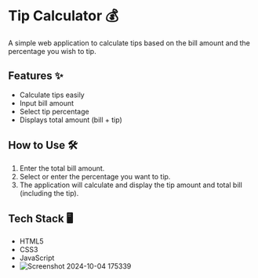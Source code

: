 # Tip Calculator 💰

A simple web application to calculate tips based on the bill amount and the percentage you wish to tip.

## Features ✨
- Calculate tips easily
- Input bill amount
- Select tip percentage
- Displays total amount (bill + tip)

## How to Use 🛠️
1. Enter the total bill amount.
2. Select or enter the percentage you want to tip.
3. The application will calculate and display the tip amount and total bill (including the tip).

## Tech Stack 🖥️
- HTML5
- CSS3
- JavaScript
- ![Screenshot 2024-10-04 175339](https://github.com/user-attachments/assets/b57c32bf-1ef1-4a01-a4ff-9153420ac8bc)
